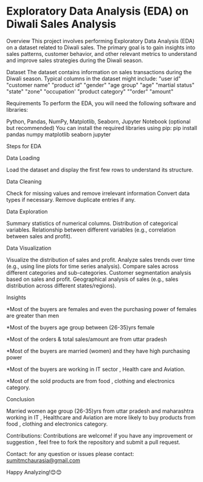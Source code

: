 # Exploratory Data Analysis (EDA) on Diwali Sales Analysis

Overview
This project involves performing Exploratory Data Analysis (EDA) on a dataset related to Diwali sales. The primary goal is to gain insights into sales patterns, customer behavior, and other relevant metrics to understand and improve sales strategies during the Diwali season.

Dataset
The dataset contains information on sales transactions during the Diwali season. Typical columns in the dataset might include:
"user id"
"customer name"
"product id"
"gender"
"age group"
"age"
"martial status"
"state"
"zone"
"occupation'
"product category"
""order"
"amount"


Requirements
To perform the EDA, you will need the following software and libraries:

Python, 
Pandas,
NumPy,
Matplotlib,
Seaborn,
Jupyter Notebook (optional but recommended)
You can install the required libraries using pip:
pip install pandas numpy matplotlib seaborn jupyter

Steps for EDA


 Data Loading
 
Load the dataset and display the first few rows to understand its structure.

 Data Cleaning
 
Check for missing values and remove irrelevant information
Convert data types if necessary.
Remove duplicate entries if any.

 Data Exploration
 
Summary statistics of numerical columns.
Distribution of categorical variables.
Relationship between different variables (e.g., correlation between sales and profit).

 Data Visualization
 
Visualize the distribution of sales and profit.
Analyze sales trends over time (e.g., using line plots for time series analysis).
Compare sales across different categories and sub-categories.
Customer segmentation analysis based on sales and profit.
Geographical analysis of sales (e.g., sales distribution across different states/regions).


 Insights
 
*Most of the buyers are females and even the purchasing power of females are greater than men

*Most of the buyers age group between (26-35)yrs female

*Most of the orders & total sales/amount are from uttar pradesh

*Most of the buyers are married (women) and they have high purchasing power

*Most of the buyers are working in IT sector , Health care and Aviation.

*Most of the sold products are from food , clothing and electronics category.


Conclusion

Married women age group (26-35)yrs from uttar pradesh and maharashtra working in IT , Healthcare and Aviation are more likely to buy products from food , clothing and electronics category.


Contributions:
Contributions are welcome! if you have any improvement or suggestion , feel free to fork the repository and submit a pull request.


Contact:
for any question or issues please contact: sumitmchaurasia@gmail.com

Happy Analyzing!😊😊

